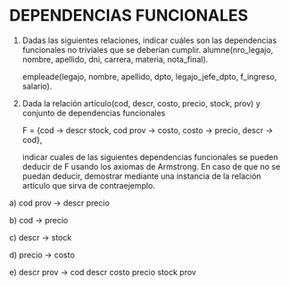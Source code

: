 # DEPENDENCIAS FUNCIONALES
1. Dadas las siguientes relaciones, indicar cuáles son las dependencias funcionales no triviales que se deberían cumplir.
   alumne(nro_legajo, nombre, apellido, dni, carrera, materia, nota_final).

   empleade(legajo, nombre, apellido, dpto, legajo_jefe_dpto, f_ingreso, salario).

2. Dada la relación
   artículo(cod, descr, costo, precio, stock, prov)
   y conjunto de dependencias funcionales

   F = {cod → descr stock, cod prov → costo, costo → precio, descr → cod},

   indicar cuales de las siguientes dependencias funcionales se pueden deducir de F usando los axiomas de Armstrong. En caso de que no se puedan deducir, demostrar mediante una instancia de la 
   relación artículo que sirva de contraejemplo.

  a) cod prov → descr precio
  
  b) cod → precio
  
  c) descr → stock
  
  d) precio → costo
  
  e) descr prov → cod descr costo precio stock prov
